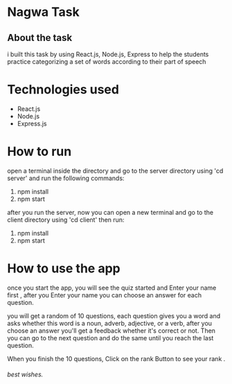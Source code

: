 # Nagwa Task

## About the task

i built this task by using React.js, Node.js, Express to help the students practice categorizing a set of words according to their part of speech

# Technologies used

- React.js
- Node.js
- Express.js

# How to run

open a terminal inside the directory and go to the server directory using 'cd server' and run the following commands:

1. npm install
2. npm start

after you run the server, now you can open a new terminal and go to the client directory using 'cd client' then run:

1. npm install
2. npm start

# How to use the app

once you start the app, you will see the quiz started and Enter your name first , after you Enter your name you can choose an answer for each question.

you will get a random of 10 questions, each question gives you a word and asks whether this word is a noun, adverb, adjective, or a verb, after you choose an answer you'll get a feedback whether it's correct or not. Then you can go to the next question and do the same until you reach the last question.

When you finish the 10 questions, Click on the rank Button to see your rank .

###### best wishes.

